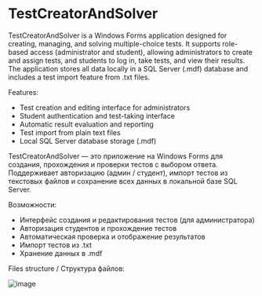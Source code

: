 # TestCreatorAndSolver
TestCreatorAndSolver is a Windows Forms application designed for creating, managing, and solving multiple-choice tests.
It supports role-based access (administrator and student), allowing administrators to create and assign tests, and students to log in, take tests, and view their results.
The application stores all data locally in a SQL Server (.mdf) database and includes a test import feature from .txt files.

Features:
- Test creation and editing interface for administrators
- Student authentication and test-taking interface
- Automatic result evaluation and reporting
- Test import from plain text files
- Local SQL Server database storage (.mdf)


TestCreatorAndSolver — это приложение на Windows Forms для создания, прохождения и проверки тестов с выбором ответа.
Поддерживает авторизацию (админ / студент), импорт тестов из текстовых файлов и сохранение всех данных в локальной базе SQL Server.

Возможности:
- Интерфейс создания и редактирования тестов (для администратора)
- Авторизация студентов и прохождение тестов
- Автоматическая проверка и отображение результатов
- Импорт тестов из .txt
- Хранение данных в .mdf


Files structure / Структура файлов:

![image](https://github.com/user-attachments/assets/a9a3c595-882f-49c2-945e-9448a3c3e0c4)
